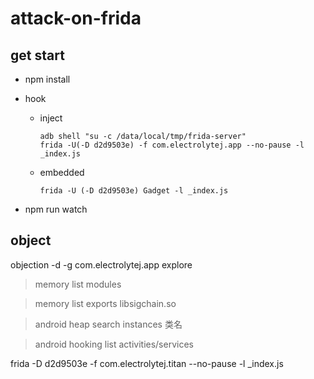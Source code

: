 # attack-on-frida

## get start
- npm install
- hook

  - inject

    ```
    adb shell "su -c /data/local/tmp/frida-server"
    frida -U(-D d2d9503e) -f com.electrolytej.app --no-pause -l _index.js
    ```

  - embedded

    `frida -U (-D d2d9503e) Gadget -l _index.js`

- npm run watch

## object

objection -d -g com.electrolytej.app explore

> memory list modules

> memory list exports libsigchain.so

> android heap search instances 类名

> android hooking list activities/services

frida -D d2d9503e -f com.electrolytej.titan --no-pause -l _index.js
